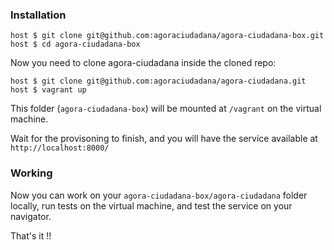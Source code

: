 ### Installation

    host $ git clone git@github.com:agoraciudadana/agora-ciudadana-box.git
    host $ cd agora-ciudadana-box

Now you need to clone agora-ciudadana inside the cloned repo:

    host $ git clone git@github.com:agoraciudadana/agora-ciudadana.git
    host $ vagrant up

This folder (`agora-ciudadana-box`) will be mounted at `/vagrant` on the virtual machine.

Wait for the provisoning to finish, and you will have the service available at `http://localhost:8000/`

### Working

Now you can work on your `agora-ciudadana-box/agora-ciudadana` folder locally, run tests on the virtual machine,
and test the service on your navigator.

That's it !!
